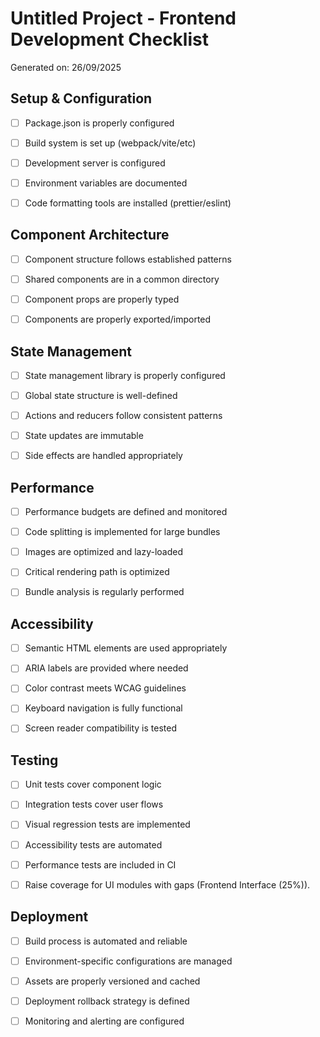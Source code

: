 # Untitled Project - Frontend Development Checklist

Generated on: 26/09/2025


## Setup & Configuration

- [ ] Package.json is properly configured
- [ ] Build system is set up (webpack/vite/etc)
- [ ] Development server is configured
- [ ] Environment variables are documented
- [ ] Code formatting tools are installed (prettier/eslint)


## Component Architecture

- [ ] Component structure follows established patterns
- [ ] Shared components are in a common directory
- [ ] Component props are properly typed
- [ ] Components are properly exported/imported


## State Management

- [ ] State management library is properly configured
- [ ] Global state structure is well-defined
- [ ] Actions and reducers follow consistent patterns
- [ ] State updates are immutable
- [ ] Side effects are handled appropriately


## Performance

- [ ] Performance budgets are defined and monitored
- [ ] Code splitting is implemented for large bundles
- [ ] Images are optimized and lazy-loaded
- [ ] Critical rendering path is optimized
- [ ] Bundle analysis is regularly performed


## Accessibility

- [ ] Semantic HTML elements are used appropriately
- [ ] ARIA labels are provided where needed
- [ ] Color contrast meets WCAG guidelines
- [ ] Keyboard navigation is fully functional
- [ ] Screen reader compatibility is tested


## Testing

- [ ] Unit tests cover component logic
- [ ] Integration tests cover user flows
- [ ] Visual regression tests are implemented
- [ ] Accessibility tests are automated
- [ ] Performance tests are included in CI
- [ ] Raise coverage for UI modules with gaps (Frontend Interface (25%)).


## Deployment

- [ ] Build process is automated and reliable
- [ ] Environment-specific configurations are managed
- [ ] Assets are properly versioned and cached
- [ ] Deployment rollback strategy is defined
- [ ] Monitoring and alerting are configured

